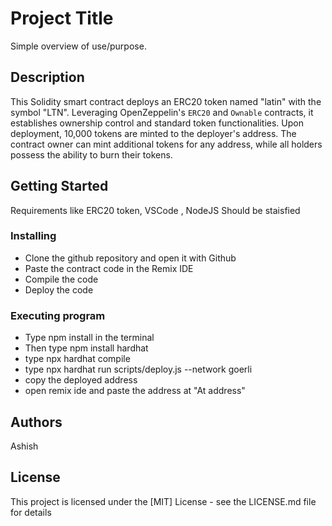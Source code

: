 # Project Title

Simple overview of use/purpose.

## Description

This Solidity smart contract deploys an ERC20 token named "latin" with the symbol "LTN". Leveraging OpenZeppelin's `ERC20` and `Ownable` contracts, it establishes ownership control and standard token functionalities. Upon deployment, 10,000 tokens are minted to the deployer's address. The contract owner can mint additional tokens for any address, while all holders possess the ability to burn their tokens. 

## Getting Started
Requirements like ERC20 token, VSCode , NodeJS Should be staisfied

### Installing

* Clone the github repository and open it with Github
* Paste the contract code in the Remix IDE
* Compile the code
* Deploy the code

### Executing program

* Type npm install  in the terminal
* Then type npm install hardhat
* type npx hardhat compile
* type  npx hardhat run scripts/deploy.js --network goerli
* copy the deployed address
* open remix ide and paste the address at "At address"

## Authors

Ashish 

## License

This project is licensed under the [MIT] License - see the LICENSE.md file for details
